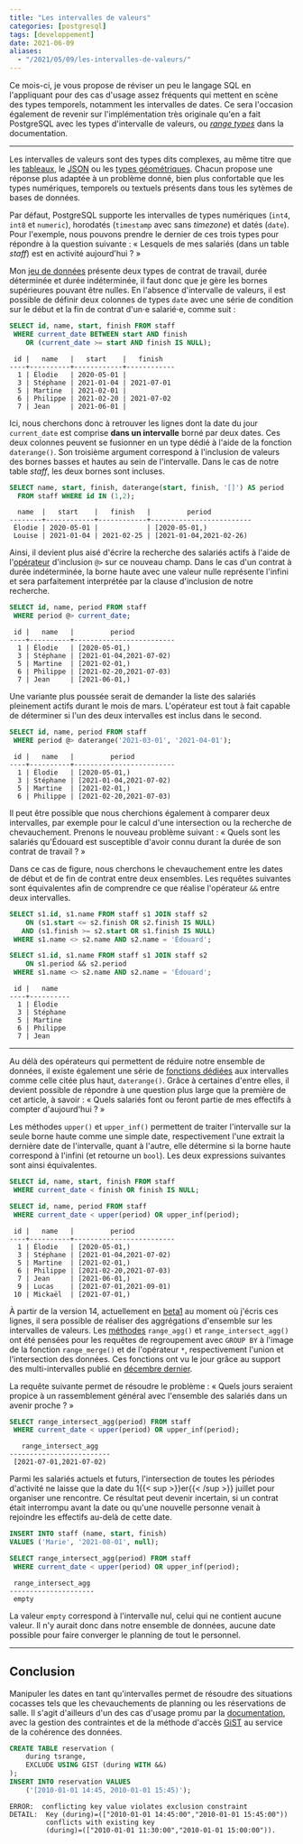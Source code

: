 ```yaml
---
title: "Les intervalles de valeurs"
categories: [postgresql]
tags: [developpement]
date: 2021-06-09
aliases: 
  - "/2021/05/09/les-intervalles-de-valeurs/"
---
```


Ce mois-ci, je vous propose de réviser un peu le langage SQL en l'appliquant pour
des cas d'usage assez fréquents qui mettent en scène des types temporels, notamment
les intervalles de dates. Ce sera l'occasion également de revenir sur l'implémentation
très originale qu'en a fait PostgreSQL avec les types d'intervalle de valeurs, ou 
_[range types][1]_ dans la documentation.

[1]: https://www.postgresql.org/docs/13/rangetypes.html

<!--more-->

---

Les intervalles de valeurs sont des types dits complexes, au même titre que les 
[tableaux][2], le [JSON][3] ou les [types géométriques][4]. Chacun propose une
réponse plus adaptée à un problème donné, bien plus confortable que les types 
numériques, temporels ou textuels présents dans tous les sytèmes de bases de
données.

[2]: https://www.postgresql.org/docs/13/arrays.html
[3]: https://www.postgresql.org/docs/13/datatype-json.html
[4]: https://www.postgresql.org/docs/13/datatype-geometric.html

Par défaut, PostgreSQL supporte les intervalles de types numériques (`int4`, `int8`
et `numeric`), horodatés (`timestamp` avec sans _timezone_) et datés (`date`).
Pour l'exemple, nous pouvons prendre le dernier de ces trois types pour répondre 
à la question suivante : « Lesquels de mes salariés (dans un table _staff_) est
en activité aujourd'hui ? »

Mon [jeu de données][sample] présente deux types de contrat de travail, durée 
déterminée et durée indéterminée, il faut donc que je gère les bornes supérieures
pouvant être nulles. En l'absence d'intervalle de valeurs, il est possible de
définir deux colonnes de types `date` avec une série de condition sur le début 
et la fin de contrat d'un⋅e salarié⋅e, comme suit :

[sample]: https://gist.github.com/fljdin/293984e0f3e55817257cf65d1bb85e5b

```sql
SELECT id, name, start, finish FROM staff
 WHERE current_date BETWEEN start AND finish
    OR (current_date >= start AND finish IS NULL);
```
```text
 id |   name   |   start    |   finish   
----+----------+------------+------------
  1 | Élodie   | 2020-05-01 | 
  3 | Stéphane | 2021-01-04 | 2021-07-01
  5 | Martine  | 2021-02-01 | 
  6 | Philippe | 2021-02-20 | 2021-07-02
  7 | Jean     | 2021-06-01 | 
```

Ici, nous cherchons donc à retrouver les lignes dont la date du jour `current_date`
est comprise **dans un intervalle** borné par deux dates. Ces deux colonnes peuvent
se fusionner en un type dédié à l'aide de la fonction `daterange()`. Son troisième 
argument correspond à l'inclusion de valeurs des bornes basses et hautes au sein
de l'intervalle. Dans le cas de notre table _staff_, les deux bornes sont incluses.

```sql
SELECT name, start, finish, daterange(start, finish, '[]') AS period
  FROM staff WHERE id IN (1,2);
```
```text
  name  |   start    |   finish   |         period          
--------+------------+------------+-------------------------
 Élodie | 2020-05-01 |            | [2020-05-01,)
 Louise | 2021-01-04 | 2021-02-25 | [2021-01-04,2021-02-26)
```

Ainsi, il devient plus aisé d'écrire la recherche des salariés actifs à l'aide 
de l'[opérateur][5] d'inclusion `@>` sur ce nouveau champ. Dans le cas d'un 
contrat à durée indéterminée, la borne haute avec une valeur nulle représente 
l'infini et sera parfaitement interprétée par la clause d'inclusion de notre 
recherche.

[5]: https://www.postgresql.org/docs/13/functions-range.html#RANGE-OPERATORS-TABLE

```sql
SELECT id, name, period FROM staff 
 WHERE period @> current_date;
```
```text
 id |   name   |         period          
----+----------+-------------------------
  1 | Élodie   | [2020-05-01,)
  3 | Stéphane | [2021-01-04,2021-07-02)
  5 | Martine  | [2021-02-01,)
  6 | Philippe | [2021-02-20,2021-07-03)
  7 | Jean     | [2021-06-01,)
```

Une variante plus poussée serait de demander la liste des salariés pleinement 
actifs durant le mois de mars. L'opérateur est tout à fait capable de déterminer
si l'un des deux intervalles est inclus dans le second.

```sql
SELECT id, name, period FROM staff
 WHERE period @> daterange('2021-03-01', '2021-04-01');
```
```text
 id |   name   |         period          
----+----------+-------------------------
  1 | Élodie   | [2020-05-01,)
  3 | Stéphane | [2021-01-04,2021-07-02)
  5 | Martine  | [2021-02-01,)
  6 | Philippe | [2021-02-20,2021-07-03)
```

Il peut être possible que nous cherchions également à comparer deux intervalles,
par exemple pour le calcul d'une intersection ou la recherche de chevauchement.
Prenons le nouveau problème suivant : « Quels sont les salariés qu'Édouard est
susceptible d'avoir connu durant la durée de son contrat de travail ? »

Dans ce cas de figure, nous cherchons le chevauchement entre les dates de début
et de fin de contrat entre deux ensembles. Les requêtes suivantes sont 
équivalentes afin de comprendre ce que réalise l'opérateur `&&` entre deux
intervalles.

```sql
SELECT s1.id, s1.name FROM staff s1 JOIN staff s2 
    ON (s1.start <= s2.finish OR s2.finish IS NULL)
   AND (s1.finish >= s2.start OR s1.finish IS NULL)
 WHERE s1.name <> s2.name AND s2.name = 'Édouard';
```

```sql
SELECT s1.id, s1.name FROM staff s1 JOIN staff s2
    ON s1.period && s2.period
 WHERE s1.name <> s2.name AND s2.name = 'Édouard';
```
```text
 id |   name   
----+----------
  1 | Élodie
  3 | Stéphane
  5 | Martine
  6 | Philippe
  7 | Jean
```

---

Au délà des opérateurs qui permettent de réduire notre ensemble de données, il
existe également une série de [fonctions dédiées][6] aux intervalles comme celle
citée plus haut, `daterange()`. Grâce à certaines d'entre elles, il devient possible
de répondre à une question plus large que la première de cet article, à savoir :
« Quels salariés font ou feront partie de mes effectifs à compter d'aujourd'hui ? »

[6]: https://www.postgresql.org/docs/13/functions-range.html#RANGE-FUNCTIONS-TABLE

Les méthodes `upper()` et `upper_inf()` permettent de traiter l'intervalle sur la
seule borne haute comme une simple date, respectivement l'une extrait la dernière
date de l'intervalle, quant à l'autre, elle détermine si la borne haute correspond
à l'infini (et retourne un `bool`). Les deux expressions suivantes sont ainsi
équivalentes.


```sql
SELECT id, name, start, finish FROM staff
 WHERE current_date < finish OR finish IS NULL;
```
```sql
SELECT id, name, period FROM staff
 WHERE current_date < upper(period) OR upper_inf(period);
```
```text
 id |   name   |         period          
----+----------+-------------------------
  1 | Élodie   | [2020-05-01,)
  3 | Stéphane | [2021-01-04,2021-07-02)
  5 | Martine  | [2021-02-01,)
  6 | Philippe | [2021-02-20,2021-07-03)
  7 | Jean     | [2021-06-01,)
  9 | Lucas    | [2021-07-01,2021-09-01)
 10 | Mickaël  | [2021-07-01,)
```

À partir de la version 14, actuellement en [beta1] au moment où j'écris ces lignes,
il sera possible de réaliser des aggrégations d'ensemble sur les intervalles de
valeurs. Les [méthodes][7] `range_agg()` et `range_intersect_agg()` ont été pensées 
pour les requêtes de regroupement avec `GROUP BY` à l'image de la fonction
`range_merge()` et de l'opérateur `*`, respectivement l'union et l'intersection 
des données. Ces fonctions ont vu le jour grâce au support des multi-intervalles 
publié en [décembre dernier][8].

[beta1]: https://www.postgresql.org/about/news/postgresql-14-beta-1-released-2213/
[7]: https://www.postgresql.org/docs/14/functions-aggregate.html
[8]: https://git.postgresql.org/gitweb/?p=postgresql.git;a=commit;h=6df7a9698bb036610c1e8c6d375e1be38cb26d5f

La requête suivante permet de résoudre le problème : « Quels jours seraient
propice à un rassemblement général avec l'ensemble des salariés dans un avenir
proche ? »

```sql
SELECT range_intersect_agg(period) FROM staff
 WHERE current_date < upper(period) OR upper_inf(period);
```
```text
   range_intersect_agg   
-------------------------
 [2021-07-01,2021-07-02)
```

Parmi les salariés actuels et futurs, l'intersection de toutes les périodes 
d'activité ne laisse que la date du 1{{< sup >}}er{{< /sup >}} juillet pour 
organiser une rencontre. Ce résultat peut devenir incertain, si un contrat était
interrompu avant la date ou qu'une nouvelle personne venait à rejoindre les
effectifs au-delà de cette date.

```sql
INSERT INTO staff (name, start, finish)
VALUES ('Marie', '2021-08-01', null);

SELECT range_intersect_agg(period) FROM staff
 WHERE current_date < upper(period) OR upper_inf(period);
```
```text
 range_intersect_agg 
---------------------
 empty
```

La valeur `empty` correspond à l'intervalle nul, celui qui ne contient aucune
valeur. Il n'y aurait donc dans notre ensemble de données, aucune date possible
pour faire converger le planning de tout le personnel.

---

## Conclusion

Manipuler les dates en tant qu'intervalles permet de résoudre des situations
cocasses tels que les chevauchements de planning ou les réservations de salle.
Il s'agit d'ailleurs d'un des cas d'usage promu par la [documentation][9], avec 
la gestion des contraintes et de la méthode d'accès [GiST][10] au service de la 
cohérence des données.

[9]: https://www.postgresql.org/docs/13/rangetypes.html#RANGETYPES-CONSTRAINT
[10]: https://www.postgresql.org/docs/13/gist-intro.html

```sql
CREATE TABLE reservation (
    during tsrange,
    EXCLUDE USING GIST (during WITH &&)
);
INSERT INTO reservation VALUES
    ('[2010-01-01 14:45, 2010-01-01 15:45)');
```
```text
ERROR:  conflicting key value violates exclusion constraint
DETAIL:  Key (during)=(["2010-01-01 14:45:00","2010-01-01 15:45:00")) 
         conflicts with existing key 
         (during)=(["2010-01-01 11:30:00","2010-01-01 15:00:00")).
```